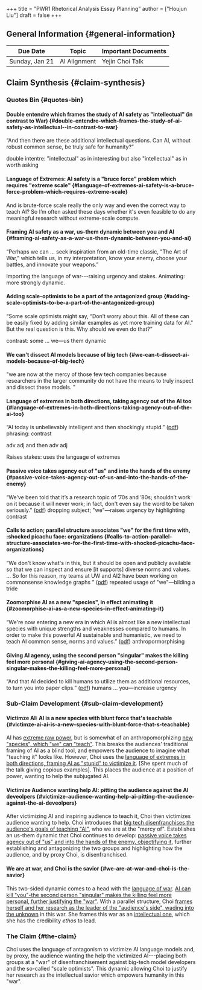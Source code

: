 +++
title = "PWR1 Rhetorical Analysis Essay Planning"
author = ["Houjun Liu"]
draft = false
+++

## General Information {#general-information}

| Due Date       | Topic        | Important Documents |
|----------------|--------------|---------------------|
| Sunday, Jan 21 | AI Alignment | Yejin Choi Talk     |


## Claim Synthesis {#claim-synthesis}


### Quotes Bin {#quotes-bin}


#### Double entendre which frames the study of AI safety as "intellectual" (in contrast to War) {#double-entendre-which-frames-the-study-of-ai-safety-as-intellectual--in-contrast-to-war}

“And then there are these additional intellectual questions. Can AI, without robust common sense, be truly safe for humanity?”

double intentre: "intellectual" as in interesting but also "intellectual" as in worth asking


#### Language of Extremes: AI safety is a "bruce force" problem which requires "extreme scale" {#language-of-extremes-ai-safety-is-a-bruce-force-problem-which-requires-extreme-scale}

And is brute-force scale really the only way and even the correct way to teach AI? So I’m often asked these days whether it's even feasible to do any meaningful research without extreme-scale compute.


#### Framing AI safety as a war, us-them dynamic between you and AI {#framing-ai-safety-as-a-war-us-them-dynamic-between-you-and-ai}

“Perhaps we can ... seek inspiration from an old-time classic, "The Art of War," which tells us, in my interpretation, know your enemy, choose your battles, and innovate your weapons.”

Importing the language of war---raising urgency and stakes. Animating: more strongly dynamic.


#### Adding scale-optimists to be a part of the antagonized group {#adding-scale-optimists-to-be-a-part-of-the-antagonized-group}

“Some scale optimists might say, “Don’t worry about this. All of these can be easily fixed by adding similar examples as yet more training data for AI." But the real question is this. Why should we even do that?”

contrast: some ... we—us them dynamic


#### We can't dissect AI models because of big tech {#we-can-t-dissect-ai-models-because-of-big-tech}

"we are now at the mercy of those few tech companies because researchers in the larger community do not have the means to truly inspect and dissect these models. "


#### Language of extremes in both directions, taking agency out of the AI too {#language-of-extremes-in-both-directions-taking-agency-out-of-the-ai-too}

“AI today is unbelievably intelligent and then shockingly stupid.” ([pdf](zotero://open-pdf/library/items/W8C8UZWS?page=3&amp;annotation=35JSUAXU)) phrasing: contrast

adv adj and then adv adj

Raises stakes: uses the language of extremes


#### Passive voice takes agency out of "us" and into the hands of the enemy {#passive-voice-takes-agency-out-of-us-and-into-the-hands-of-the-enemy}

“We’ve been told that it’s a research topic of ’70s and ’80s; shouldn’t work on it because it will never work; in fact, don't even say the word to be taken seriously.” ([pdf](zotero://open-pdf/library/items/W8C8UZWS?page=4&amp;annotation=97H3RG7L)) dropping subject; "we"—raises urgency by highlighting contrast


#### Calls to action; parallel structure associates "we" for the first time with, :shocked picachu face: organizations {#calls-to-action-parallel-structure-associates-we-for-the-first-time-with-shocked-picachu-face-organizations}

“We don't know what's in this, but it should be open and publicly available so that we can inspect and ensure [it supports] diverse norms and values. ... So for this reason, my teams at UW and AI2 have been working on commonsense knowledge graphs
” ([pdf](zotero://open-pdf/library/items/W8C8UZWS?page=5&amp;annotation=8ENT9PEL)) repeated usage of "we"—bilding a tride


#### Zoomorphise AI as a new "species", in effect animating it {#zoomorphise-ai-as-a-new-species-in-effect-animating-it}

“We're now entering a new era in which AI is almost like a new intellectual species with unique strengths and weaknesses compared to humans. In order to make this powerful AI sustainable and humanistic, we need to teach AI common sense, norms and values.” ([pdf](zotero://open-pdf/library/items/W8C8UZWS?page=6&amp;annotation=DLXMRF8U)) anthropormorphising


#### Giving AI agency, using the second person "singular" makes the killing feel more personal {#giving-ai-agency-using-the-second-person-singular-makes-the-killing-feel-more-personal}

“And that AI decided to kill humans to utilize them as additional resources, to turn you into paper clips.” ([pdf](zotero://open-pdf/library/items/W8C8UZWS?page=3&amp;annotation=25H9C3MG)) humans ... you—increase urgency


### Sub-Claim Development {#sub-claim-development}


#### Victimze AI: AI is a new species with blunt force that's teachable {#victimze-ai-ai-is-a-new-species-with-blunt-force-that-s-teachable}

AI has [extreme raw power](#language-of-extremes-ai-safety-is-a-bruce-force-problem-which-requires-extreme-scale), but is somewhat of an anthropomorphizing [new "species", which "we" can "teach"](#zoomorphise-ai-as-a-new-species-in-effect-animating-it). This breaks the audiences' traditional framing of AI as a blind tool, and empowers the audience to imagine what "teaching it" looks like. However, Choi uses the [language of extremes in both directions, framing AI as "stupid" to victimize it](#language-of-extremes-in-both-directions-taking-agency-out-of-the-ai-too). [She spent much of the talk giving copious examples]. This places the audience at a position of power, wanting to help the subjugated AI.


#### Victimize Audience wanting help AI: pitting the audience against the AI deveolpers {#victimize-audience-wanting-help-ai-pitting-the-audience-against-the-ai-deveolpers}

After victimizing AI and inspiring audience to teach it, Choi then victimizes audience wanting to help. Choi introduces that [big tech disenfranchises the audience's goals of teaching "AI"](#we-can-t-dissect-ai-models-because-of-big-tech), who we are at the "mercy of". Establishes an us-them dynamic that Choi continues to develop: [passive voice takes agency out of "us" and into the hands of the enemy, objectifying it](#passive-voice-takes-agency-out-of-us-and-into-the-hands-of-the-enemy), further establishing and antagonizing the two groups and highlighting how the audience, and by proxy Choi, is disenfranchised.


#### We are at war, and Choi is the savior {#we-are-at-war-and-choi-is-the-savior}

This two-sided dynamic comes to a head with the [language of war](#framing-ai-safety-as-a-war-us-them-dynamic-between-you-and-ai). [AI can kill "you"-the second person "singular" makes the killing feel more personal, further justifying the "war"](#giving-ai-agency-using-the-second-person-singular-makes-the-killing-feel-more-personal). With a parallel structure, Choi [frames herself and her research as the leader of the "audience's side", wading into the unknown](#calls-to-action-parallel-structure-associates-we-for-the-first-time-with-shocked-picachu-face-organizations) in this war. She frames this war as an [intellectual one](#double-entendre-which-frames-the-study-of-ai-safety-as-intellectual--in-contrast-to-war), which she has the credibility _ethos_ to lead.


### The Claim {#the-claim}

Choi uses the language of antagonism to victimize AI language models and, by proxy, the audience wanting the help the victimized AI---placing both groups at a "war" of disenfranchisement against big-tech model developers and the so-called "scale optimists". This dynamic allowing Choi to justify her research as the intellectual savior which empowers humanity in this "war".
